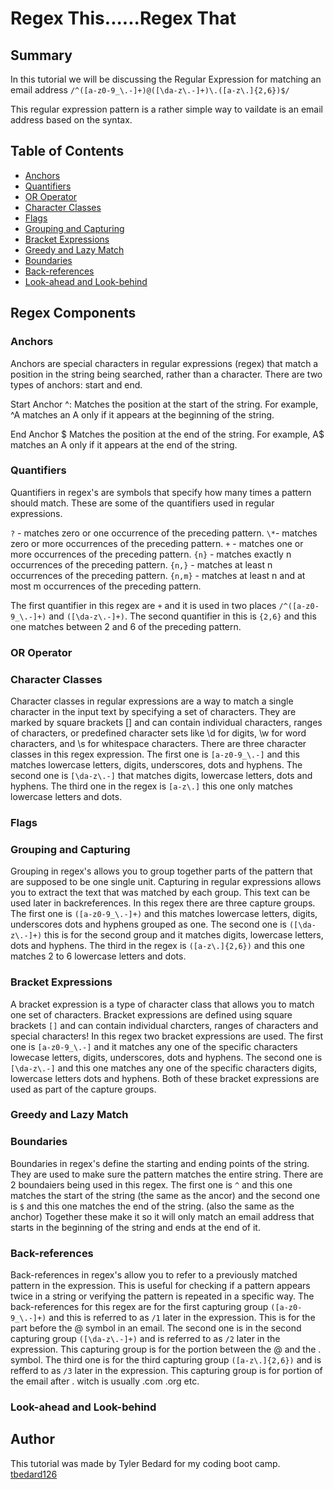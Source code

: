 # Regex This......Regex That

## Summary

In this tutorial we will be discussing the Regular Expression for matching an email address
`/^([a-z0-9_\.-]+)@([\da-z\.-]+)\.([a-z\.]{2,6})$/`

This regular expression pattern is a rather simple way to vaildate is an email address based on the syntax.

## Table of Contents

- [Anchors](#anchors)
- [Quantifiers](#quantifiers)
- [OR Operator](#or-operator)
- [Character Classes](#character-classes)
- [Flags](#flags)
- [Grouping and Capturing](#grouping-and-capturing)
- [Bracket Expressions](#bracket-expressions)
- [Greedy and Lazy Match](#greedy-and-lazy-match)
- [Boundaries](#boundaries)
- [Back-references](#back-references)
- [Look-ahead and Look-behind](#look-ahead-and-look-behind)

## Regex Components

### Anchors

Anchors are special characters in regular expressions (regex) that match a position in the string being searched, rather than a character. There are two types of anchors: start and end.

Start Anchor ^: Matches the position at the start of the string. For example, ^A matches an A only if it appears at the beginning of the string.

End Anchor $ Matches the position at the end of the string. For example, A$ matches an A only if it appears at the end of the string.

### Quantifiers

Quantifiers in regex's are symbols that specify how many times a pattern should match. These are some of the quantifiers used in regular expressions.

`?` - matches zero or one occurrence of the preceding pattern.
`\*`- matches zero or more occurrences of the preceding pattern.
`+` - matches one or more occurrences of the preceding pattern.
`{n}` - matches exactly n occurrences of the preceding pattern.
`{n,}` - matches at least n occurrences of the preceding pattern.
`{n,m}` - matches at least n and at most m occurrences of the preceding pattern.

The first quantifier in this regex are `+` and it is used in two places `/^([a-z0-9_\.-]+)` and `([\da-z\.-]+)`. The second quantifier in this is `{2,6}` and this one matches between 2 and 6 of the preceding pattern.

### OR Operator

### Character Classes

Character classes in regular expressions are a way to match a single character in the input text by specifying a set of characters. They are marked by square brackets [] and can contain individual characters, ranges of characters, or predefined character sets like \d for digits, \w for word characters, and \s for whitespace characters. There are three character classes in this regex expression. The first one is `[a-z0-9_\.-]` and this matches lowercase letters, digits, underscores, dots and hyphens. The second one is `[\da-z\.-]` that matches digits, lowercase letters, dots and hyphens. The third one in the regex is `[a-z\.]` this one only matches lowercase letters and dots.

### Flags

### Grouping and Capturing

Grouping in regex's allows you to group together parts of the pattern that are supposed to be one single unit. Capturing in regular expressions allows you to extract the text that was matched by each group. This text can be used later in backreferences. In this regex there are three capture groups. The first one is `([a-z0-9_\.-]+)` and this matches lowercase letters, digits, underscores dots and hyphens grouped as one. The second one is `([\da-z\.-]+)` this is for the second group and it matches digits, lowercase letters, dots and hyphens. The third in the regex is `([a-z\.]{2,6})` and this one matches 2 to 6 lowercase letters and dots.

### Bracket Expressions

A bracket expression is a type of character class that allows you to match one set of characters. Bracket expressions are defined using square brackets `[]` and can contain individual charcters, ranges of characters and special characters! In this regex two bracket expressions are used. The first one is `[a-z0-9_\.-]` and it matches any one of the specific characters lowecase letters, digits, underscores, dots and hyphens. The second one is `[\da-z\.-]` and this one matches any one of the specific characters digits, lowercase letters dots and hyphens.
Both of these bracket expressions are used as part of the capture groups.

### Greedy and Lazy Match

### Boundaries

Boundaries in regex's define the starting and ending points of the string. They are used to make sure the pattern matches the entire string. There are 2 boundaiers being used in this regex.
The first one is `^` and this one matches the start of the string (the same as the ancor) and the second one is `$` and this one matches the end of the string. (also the same as the anchor)
Together these make it so it will only match an email address that starts in the beginning of the string and ends at the end of it.

### Back-references

Back-references in regex's allow you to refer to a previously matched pattern in the expression. This is useful for checking if a pattern appears twice in a string or verifying the pattern is repeated in a specific way. The back-references for this regex are for the first capturing group `([a-z0-9_\.-]+)` and this is referred to as `/1` later in the expression. This is for the part before the @ symbol in an email. The second one is in the second capturing group `([\da-z\.-]+)` and is referred to as `/2` later in the expression. This capturing group is for the portion between the @ and the . symbol. The third one is for the third capturing group `([a-z\.]{2,6})` and is refferd to as `/3` later in the expression. This capturing group is for portion of the email after . witch is usually .com .org etc.

### Look-ahead and Look-behind

## Author

This tutorial was made by Tyler Bedard for my coding boot camp.
[tbedard126](https://github.com/tbedard126)
